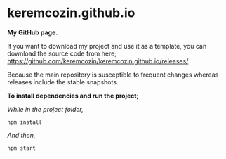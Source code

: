 ﻿# keremcozin.github.io

**My GitHub page.**

If you want to download my project and use it as a template, you can download the source code from here;
https://github.com/keremcozin/keremcozin.github.io/releases/

Because the main repository is susceptible to frequent changes whereas releases include the stable snapshots.  

**To install dependencies and run the project;**

_While in the project folder,_

`npm install`

_And then,_

`npm start`
